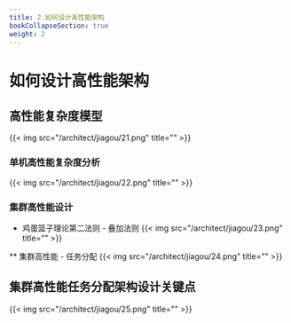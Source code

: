 ```yaml
---
title: 2.如何设计高性能架构 
bookCollapseSection: true
weight: 2
---
```


# 如何设计高性能架构
## 高性能复杂度模型
   {{< img src="/architect/jiagou/21.png" title="" >}}
   
### 单机高性能复杂度分析
   {{< img src="/architect/jiagou/22.png" title="" >}}
   
### 集群高性能设计
* 鸡蛋篮子理论第二法则 - 叠加法则
   {{< img src="/architect/jiagou/23.png" title="" >}}

** 集群高性能 - 任务分配
   {{< img src="/architect/jiagou/24.png" title="" >}}

## 集群高性能任务分配架构设计关键点
   {{< img src="/architect/jiagou/25.png" title="" >}}


